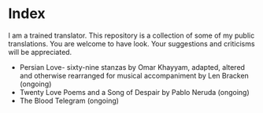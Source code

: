 # Index

I am a trained translator. This repository is a collection of some of my public translations. You are welcome to have look. Your suggestions and criticisms will be appreciated.

*   Persian Love- sixty-nine stanzas by Omar Khayyam, adapted, altered and otherwise rearranged for musical accompaniment by Len Bracken (ongoing)
*   Twenty Love Poems and a Song of Despair by Pablo Neruda (ongoing)
*   The Blood Telegram (ongoing)


